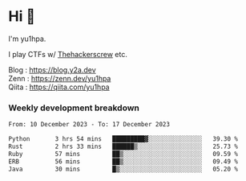 # Hi 👋

I'm yu1hpa.

I play CTFs w/ [Thehackerscrew](https://www.thehackerscrew.team/) etc.

Blog : https://blog.y2a.dev  
Zenn : https://zenn.dev/yu1hpa  
Qiita : https://qiita.com/yu1hpa  

### Weekly development breakdown

<!--START_SECTION:waka-->

```txt
From: 10 December 2023 - To: 17 December 2023

Python       3 hrs 54 mins   █████████▓░░░░░░░░░░░░░░░   39.30 %
Rust         2 hrs 33 mins   ██████▒░░░░░░░░░░░░░░░░░░   25.73 %
Ruby         57 mins         ██▒░░░░░░░░░░░░░░░░░░░░░░   09.59 %
ERB          56 mins         ██▒░░░░░░░░░░░░░░░░░░░░░░   09.49 %
Java         30 mins         █▒░░░░░░░░░░░░░░░░░░░░░░░   05.20 %
```

<!--END_SECTION:waka-->

